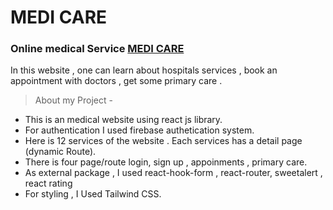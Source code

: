 # MEDI CARE

### Online medical Service [MEDI CARE](https://assignment-2-96a85.web.app/)

In this website , one can learn about hospitals services , book an appointment with doctors , get some primary care .

> About my Project -

- This is an medical website using react js library.
- For authentication I used firebase authetication system.
- Here is 12 services of the website . Each services has a detail page (dynamic Route).
- There is four page/route login, sign up , appoinments , primary care.
- As external package , I used react-hook-form , react-router, sweetalert , react rating
- For styling , I Used Tailwind CSS.
